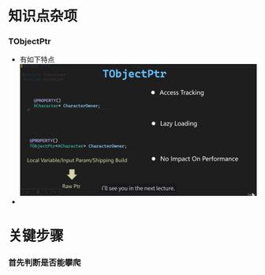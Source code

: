 # 知识点杂项

### TObjectPtr

- 有如下特点![image-20250807015418412](README.assets\image-20250807015418412.png)
- 

# 关键步骤

### 首先判断是否能攀爬

